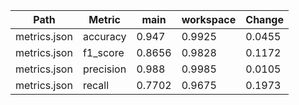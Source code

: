 | Path         | Metric    | main   | workspace   | Change   |
|--------------|-----------|--------|-------------|----------|
| metrics.json | accuracy  | 0.947  | 0.9925      | 0.0455   |
| metrics.json | f1_score  | 0.8656 | 0.9828      | 0.1172   |
| metrics.json | precision | 0.988  | 0.9985      | 0.0105   |
| metrics.json | recall    | 0.7702 | 0.9675      | 0.1973   |


